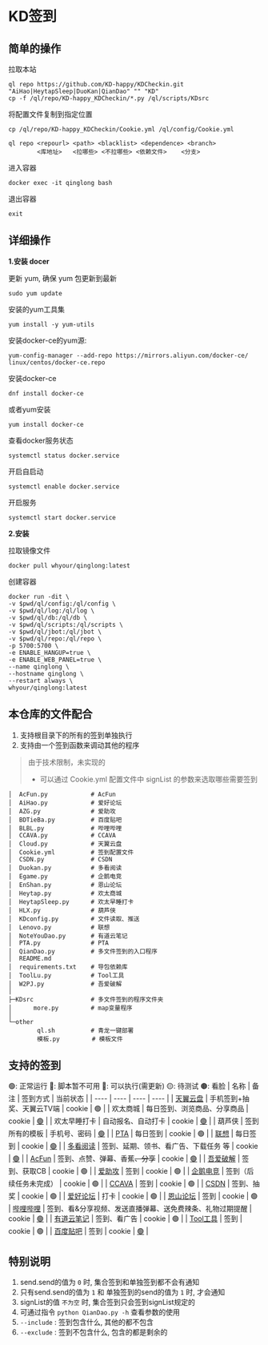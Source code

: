 # KD签到

##  简单的操作

拉取本站
```shell
ql repo https://github.com/KD-happy/KDCheckin.git "AiHao|HeytapSleep|DuoKan|QianDao" "" "KD"
cp -f /ql/repo/KD-happy_KDCheckin/*.py /ql/scripts/KDsrc
```

将配置文件复制到指定位置
```shell
cp /ql/repo/KD-happy_KDCheckin/Cookie.yml /ql/config/Cookie.yml
```

```shell
ql repo <repourl> <path> <blacklist> <dependence> <branch>
        <库地址>   <拉哪些> <不拉哪些> <依赖文件>    <分支>
```

进入容器
```shell
docker exec -it qinglong bash
```

退出容器
```shell
exit
```

## 详细操作

**1.安装 docer**

更新 yum, 确保 yum 包更新到最新
``` shell
sudo yum update
```

安装的yum工具集
```shell
yum install -y yum-utils
```

安装docker-ce的yum源:
```shell
yum-config-manager --add-repo https://mirrors.aliyun.com/docker-ce/   linux/centos/docker-ce.repo
```

安装docker-ce
```shell
dnf install docker-ce
```
或者yum安装
```shell
yum install docker-ce
```

查看docker服务状态
```shell
systemctl status docker.service
```

开启自启动
```shell
systemctl enable docker.service
```

开启服务
```shell
systemctl start docker.service
```

**2.安装**

拉取镜像文件
```shell
docker pull whyour/qinglong:latest
```

创建容器
```shell
docker run -dit \
-v $pwd/ql/config:/ql/config \
-v $pwd/ql/log:/ql/log \
-v $pwd/ql/db:/ql/db \
-v $pwd/ql/scripts:/ql/scripts \
-v $pwd/ql/jbot:/ql/jbot \
-v $pwd/ql/repo:/ql/repo \
-p 5700:5700 \
-e ENABLE_HANGUP=true \
-e ENABLE_WEB_PANEL=true \
--name qinglong \
--hostname qinglong \
--restart always \
whyour/qinglong:latest
```

## 本仓库的文件配合

1. 支持根目录下的所有的签到单独执行
2. 支持由一个签到函数来调动其他的程序

> 由于技术限制，未实现的
> * 可以通过 Cookie.yml 配置文件中 signList 的参数来选取哪些需要签到
  
```
│  AcFun.py            # AcFun
│  AiHao.py            # 爱好论坛
│  AZG.py              # 爱助攻
│  BDTieBa.py          # 百度贴吧
│  BLBL.py             # 哔哩哔哩
│  CCAVA.py            # CCAVA
│  Cloud.py            # 天翼云盘
│  Cookie.yml          # 签到配置文件
│  CSDN.py             # CSDN
│  Duokan.py           # 多看阅读
│  Egame.py            # 企鹅电竞
│  EnShan.py           # 恩山论坛
│  Heytap.py           # 欢太商城
│  HeytapSleep.py      # 欢太早睡打卡
│  HLX.py              # 葫芦侠
│  KDconfig.py         # 文件读取、推送
│  Lenovo.py           # 联想
│  NoteYouDao.py       # 有道云笔记
│  PTA.py              # PTA
│  QianDao.py          # 多文件签到的入口程序
│  README.md
│  requirements.txt    # 导包依赖库
│  ToolLu.py           # Tool工具
│  W2PJ.py             # 吾爱破解
│
├─KDsrc                # 多文件签到的程序文件夹
│      more.py         # map变量程序
│
└─other
        ql.sh          # 青龙一键部署
        模板.py         # 模板文件
```

## 支持的签到

🟢: 正常运行 🔴: 脚本暂不可用 🔵: 可以执行(需更新) 🟡: 待测试 🟤: 看脸
| 名称 | 备注 | 签到方式 | 当前状态 |
| ---- | ---- | ---- | ---- |
| [天翼云盘](https://cloud.189.cn/web/main/account) | 手机签到+抽奖、天翼云TV端 | cookie | 🟢️ |
| 欢太商城 | 每日签到、浏览商品、分享商品 | cookie | [🟢️](https://github.com/hwkxk/HeytapTask) |
| 欢太早睡打卡 | 自动报名、自动打卡 | cookie | [🟢️](https://github.com/Mashiro2000/HeyTapTask) |
| 葫芦侠 | 签到所有的模板 | 手机号、密码 | [🟢️](https://github.com/luck-ying01/3floor_sign) |
| [PTA](https://pintia.cn/market) | 每日签到 | cookie | 🟢️ |
| [联想](https://club.lenovo.com.cn/signlist/) | 每日签到 | cookie | [🟢](https://github.com/silence4u/lenovo_auto_signin) |
| [多看阅读](https://www.duokan.com/) | 签到、延期、领书、看广告、下载任务 等 | cookie | [🟢️](https://github.com/Oreomeow/checkinpanel/blob/master/ck_duokan.py) |
| [AcFun](https://www.acfun.cn/) | 签到、点赞、弹幕、香蕉~~、分享~~ | cookie | [🟢]([http](https://github.com/Oreomeow/checkinpanel/blob/master/ck_acfun.py)) |
| [吾爱破解](https://www.52pojie.cn/) | 签到、获取CB | cookie | 🟢️ |
| [爱助攻](https://www.aizhugong.com/) | 签到 | cookie | 🟢 |
| [企鹅电竞](https://egame.qq.com/) | 签到（后续任务未完成） | cookie | 🟢 |
| [CCAVA](https://pc.ccava.net/) | 签到 | cookie | 🟢 |
| [CSDN](https://www.csdn.net/) | 签到、抽奖 | cookie | 🟢 |
| [爱好论坛](https://www.aihao.cc/) | 打卡 | cookie | 🟢 |
| [恩山论坛](https://www.right.com.cn/forum/) | 签到 | cookie | 🟢
| [哔哩哔哩](https://www.bilibili.com/) | 签到、看&分享视频、发送直播弹幕、送免费辣条、礼物过期提醒 | cookie | [🟢](https://github.com/Oreomeow/checkinpanel/blob/master/ck_bilibili.py) |
| [有道云笔记](https://note.youdao.com/web/) | 签到、看广告 | cookie | 🟢 |
| [Tool工具](https://tool.lu/) | 签到 | cookie | 🟢 |
| [百度贴吧](https://tieba.baidu.com/) | 签到 | cookie | [🟢](https://github.com/Sitoi/dailycheckin) |

## 特别说明

1. send.send的值为 `0` 时, 集合签到和单独签到都不会有通知
2. 只有send.send的值为 `1` 和 单独签到的send的值为 `1` 时, 才会通知
3. signList的值 `不为空` 时, 集合签到只会签到signList规定的
4. 可通过指令 `python QianDao.py -h` 查看参数的使用
5. `--include` : 签到包含什么, 其他的都不包含
6. `--exclude` : 签到不包含什么, 包含的都是剩余的